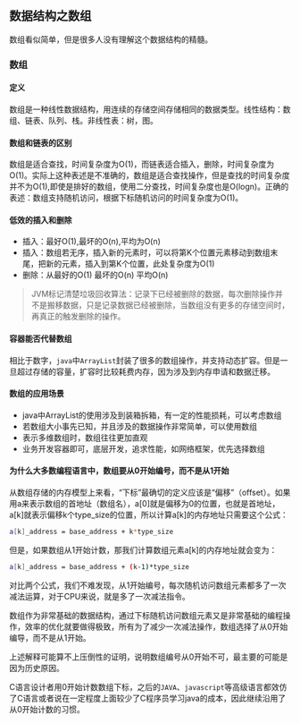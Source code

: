 ## 数据结构之数组
数组看似简单，但是很多人没有理解这个数据结构的精髓。
### 数组

#### 定义
数组是一种线性数据结构，用连续的存储空间存储相同的数据类型。线性结构：数组、链表、队列、栈。非线性表：树，图。

#### 数组和链表的区别
数组是适合查找，时间复杂度为O(1)，而链表适合插入，删除，时间复杂度为O(1)。实际上这种表述是不准确的，数组是适合查找操作，但是查找的时间复杂度并不为O(1),即使是排好的数组，使用二分查找，时间复杂度也是O(logn)。正确的表述：数组支持随机访问，根据下标随机访问的时间复杂度为O(1)。

#### 低效的插入和删除

- 插入：最好O(1),最坏的O(n),平均为O(n)
- 插入：数组若无序，插入新的元素时，可以将第K个位置元素移动到数组末尾，把新的元素，插入到第K个位置，此处复杂度为O(1)
- 删除：从最好的O(1) 最坏的O(n) 平均O(n)

> JVM标记清楚垃圾回收算法：记录下已经被删除的数据，每次删除操作并不是搬移数据，只是记录数据已经被删除，当数组没有更多的存储空间时，再真正的触发删除的操作。

#### 容器能否代替数组

相比于数字，```java```中```ArrayList```封装了很多的数组操作，并支持动态扩容。但是一旦超过存储的容量，扩容时比较耗费内存，因为涉及到内存申请和数据迁移。

#### 数组的应用场景
- java中ArrayList的使用涉及到装箱拆箱，有一定的性能损耗，可以考虑数组
- 若数组大小事先已知，并且涉及的数据操作非常简单，可以使用数组
- 表示多维数组时，数组往往更加直观
- 业务开发容器即可，底层开发，追求性能，如网络框架，优先选择数组


#### 为什么大多数编程语言中，数组要从0开始编号，而不是从1开始
从数组存储的内存模型上来看，“下标”最确切的定义应该是“偏移”（offset）。如果用a来表示数组的首地址（数组名），a[0]就是偏移为0的位置，也就是首地址，
a[k]就表示偏移k个type_size的位置，所以计算a[k]的内存地址只需要这个公式：

```bash
a[k]_address = base_address + k*type_size
```
但是，如果数组从1开始计数，那我们计算数组元素a[k]的内存地址就会变为：

```bash
a[k]_address = base_address + (k-1)*type_size
```
对比两个公式，我们不难发现，从1开始编号，每次随机访问数组元素都多了一次减法运算，对于CPU来说，就是多了一次减法指令。

数组作为非常基础的数据结构，通过下标随机访问数组元素又是非常基础的编程操作，效率的优化就要做得极致，所有为了减少一次减法操作，数组选择了从0开始编导，而不是从1开始。

上述解释可能算不上压倒性的证明，说明数组编号从0开始不可，最主要的可能是因为历史原因。

C语言设计者用0开始计数数组下标，之后的```JAVA```、```javascript```等高级语言都效仿了C语言或者说在一定程度上面较少了C程序员学习java的成本，因此继续沿用了从0开始计数的习惯。




